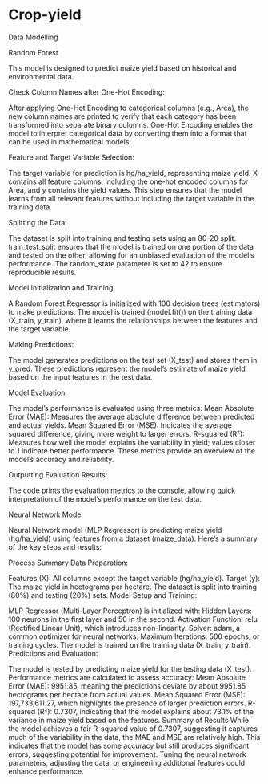 # Crop-yield

Data Modelling

Random Forest

This model is designed to predict maize yield based on historical and environmental data.

Check Column Names after One-Hot Encoding:


After applying One-Hot Encoding to categorical columns (e.g., Area), the new column names are printed to verify that each category has been transformed into separate binary columns.
One-Hot Encoding enables the model to interpret categorical data by converting them into a format that can be used in mathematical models.

Feature and Target Variable Selection:

The target variable for prediction is hg/ha_yield, representing maize yield.
X contains all feature columns, including the one-hot encoded columns for Area, and y contains the yield values.
This step ensures that the model learns from all relevant features without including the target variable in the training data.

Splitting the Data:

The dataset is split into training and testing sets using an 80-20 split.
train_test_split ensures that the model is trained on one portion of the data and tested on the other, allowing for an unbiased evaluation of the model’s performance.
The random_state parameter is set to 42 to ensure reproducible results.

Model Initialization and Training:

A Random Forest Regressor is initialized with 100 decision trees (estimators) to make predictions.
The model is trained (model.fit()) on the training data (X_train, y_train), where it learns the relationships between the features and the target variable.

Making Predictions:

The model generates predictions on the test set (X_test) and stores them in y_pred.
These predictions represent the model’s estimate of maize yield based on the input features in the test data.

Model Evaluation:

The model’s performance is evaluated using three metrics:
Mean Absolute Error (MAE): Measures the average absolute difference between predicted and actual yields.
Mean Squared Error (MSE): Indicates the average squared difference, giving more weight to larger errors.
R-squared (R²): Measures how well the model explains the variability in yield; values closer to 1 indicate better performance.
These metrics provide an overview of the model’s accuracy and reliability.

Outputting Evaluation Results:

The code prints the evaluation metrics to the console, allowing quick interpretation of the model’s performance on the test data.

 Neural Network Model
 
 Neural Network model (MLP Regressor) is predicting  maize yield (hg/ha_yield) using features from a dataset (maize_data). Here’s a summary of the key steps and results:

Process Summary
Data Preparation:

Features (X): All columns except the target variable (hg/ha_yield).
Target (y): The maize yield in hectograms per hectare.
The dataset is split into training (80%) and testing (20%) sets.
Model Setup and Training:

MLP Regressor (Multi-Layer Perceptron) is initialized with:
Hidden Layers: 100 neurons in the first layer and 50 in the second.
Activation Function: relu (Rectified Linear Unit), which introduces non-linearity.
Solver: adam, a common optimizer for neural networks.
Maximum Iterations: 500 epochs, or training cycles.
The model is trained on the training data (X_train, y_train).
Predictions and Evaluation:

The model is tested by predicting maize yield for the testing data (X_test).
Performance metrics are calculated to assess accuracy:
Mean Absolute Error (MAE): 9951.85, meaning the predictions deviate by about 9951.85 hectograms per hectare from actual values.
Mean Squared Error (MSE): 197,733,611.27, which highlights the presence of larger prediction errors.
R-squared (R²): 0.7307, indicating that the model explains about 73.1% of the variance in maize yield based on the features.
Summary of Results
While the model achieves a fair R-squared value of 0.7307, suggesting it captures much of the variability in the data, the MAE and MSE are relatively high. This indicates that the model has some accuracy but still produces significant errors, suggesting potential for improvement. Tuning the neural network parameters, adjusting the data, or engineering additional features could enhance performance.
